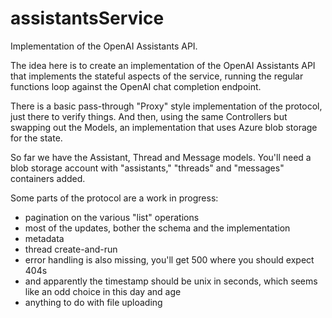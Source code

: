 # assistantsService
Implementation of the OpenAI Assistants API.

The idea here is to create an implementation of the OpenAI Assistants API that implements the stateful aspects of the service, running the regular functions loop against the OpenAI chat completion endpoint.

There is a basic pass-through "Proxy" style implementation of the protocol, just there to verify things. And then, using the same Controllers but swapping out the Models, an implementation that uses Azure blob storage for the state.

So far we have the Assistant, Thread and Message models. You'll need a blob storage account with "assistants," "threads" and "messages" containers added.

Some parts of the protocol are a work in progress:
- pagination on the various "list" operations
- most of the updates, bother the schema and the implementation
- metadata
- thread create-and-run
- error handling is also missing, you'll get 500 where you should expect 404s
- and apparently the timestamp should be unix in seconds, which seems like an odd choice in this day and age
- anything to do with file uploading

